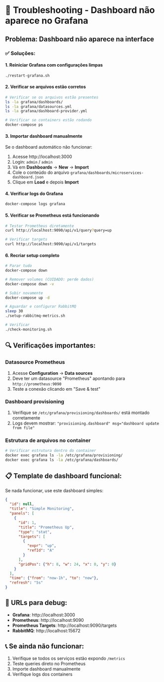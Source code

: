 # 🚨 Troubleshooting - Dashboard não aparece no Grafana

## Problema: Dashboard não aparece na interface

### ✅ Soluções:

#### 1. **Reiniciar Grafana com configurações limpas**
```bash
./restart-grafana.sh
```

#### 2. **Verificar se arquivos estão corretos**
```bash
# Verificar se os arquivos estão presentes
ls -la grafana/dashboards/
ls -la grafana/datasources.yml
ls -la grafana/dashboard-provider.yml

# Verificar se containers estão rodando
docker-compose ps
```

#### 3. **Importar dashboard manualmente**
Se o dashboard automático não funcionar:

1. Acesse http://localhost:3000
2. Login: `admin` / `admin`
3. Vá em **Dashboards** → **New** → **Import**
4. Cole o conteúdo do arquivo `grafana/dashboards/microservices-dashboard.json`
5. Clique em **Load** e depois **Import**

#### 4. **Verificar logs do Grafana**
```bash
docker-compose logs grafana
```

#### 5. **Verificar se Prometheus está funcionando**
```bash
# Testar Prometheus diretamente
curl http://localhost:9090/api/v1/query?query=up

# Verificar targets
curl http://localhost:9090/api/v1/targets
```

#### 6. **Recriar setup completo**
```bash
# Parar tudo
docker-compose down

# Remover volumes (CUIDADO: perde dados)
docker-compose down -v

# Subir novamente
docker-compose up -d

# Aguardar e configurar RabbitMQ
sleep 30
./setup-rabbitmq-metrics.sh

# Verificar
./check-monitoring.sh
```

## 🔍 **Verificações importantes:**

### Datasource Prometheus
1. Acesse **Configuration** → **Data sources**
2. Deve ter um datasource "Prometheus" apontando para `http://prometheus:9090`
3. Teste a conexão clicando em "Save & test"

### Dashboard provisioning
1. Verifique se `/etc/grafana/provisioning/dashboards/` está montado corretamente
2. Logs devem mostrar: `"provisioning.dashboard" msg="dashboard update from file"`

### Estrutura de arquivos no container
```bash
# Verificar estrutura dentro do container
docker exec grafana ls -la /etc/grafana/provisioning/
docker exec grafana ls -la /etc/grafana/dashboards/
```

## 📋 **Template de dashboard funcional:**

Se nada funcionar, use este dashboard simples:

```json
{
  "id": null,
  "title": "Simple Monitoring",
  "panels": [
    {
      "id": 1,
      "title": "Prometheus Up",
      "type": "stat",
      "targets": [
        {
          "expr": "up",
          "refId": "A"
        }
      ],
      "gridPos": {"h": 8, "w": 24, "x": 0, "y": 0}
    }
  ],
  "time": {"from": "now-1h", "to": "now"},
  "refresh": "5s"
}
```

## 🎯 **URLs para debug:**

- **Grafana**: http://localhost:3000
- **Prometheus**: http://localhost:9090
- **Prometheus Targets**: http://localhost:9090/targets
- **RabbitMQ**: http://localhost:15672

## 📞 **Se ainda não funcionar:**

1. Verifique se todos os serviços estão expondo `/metrics`
2. Teste queries direto no Prometheus
3. Importe dashboard manualmente
4. Verifique logs dos containers
